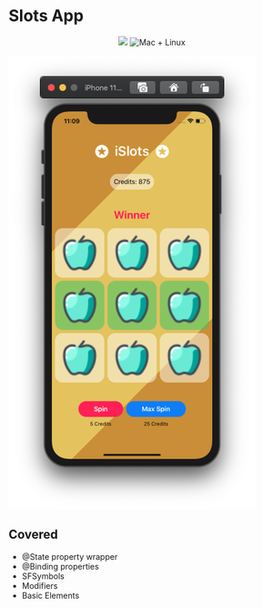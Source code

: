 # Slots App
<p align="center">
    <img src="https://img.shields.io/badge/Swift-5.2-orange.svg" />
     <img src="https://img.shields.io/badge/platforms-mac+linux-brightgreen.svg?style=flat" alt="Mac + Linux" />
</p>

![](Screenshot.png)

## Covered
* @State property wrapper
* @Binding properties
* SFSymbols
* Modifiers
* Basic Elements 

